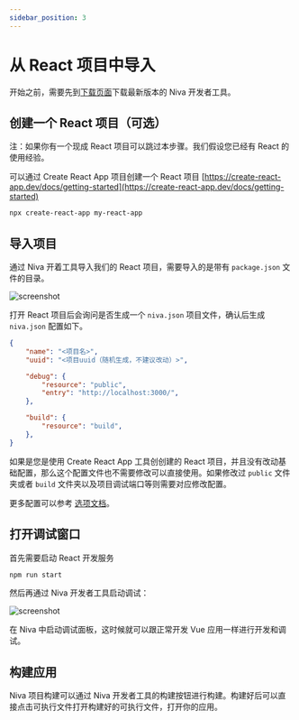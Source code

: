 ```yaml
---
sidebar_position: 3
---
```


# 从 React 项目中导入

开始之前，需要先到[下载页面](https://github.com/bramblex/niva/releases)下载最新版本的 Niva 开发者工具。

## 创建一个 React 项目（可选）

注：如果你有一个现成 React 项目可以跳过本步骤。我们假设您已经有 React 的使用经验。

可以通过 Create React App 项目创建一个 React 项目 [https://create-react-app.dev/docs/getting-started](https://create-react-app.dev/docs/getting-started)

```bash
npx create-react-app my-react-app
```

## 导入项目

通过 Niva 开着工具导入我们的 React 项目，需要导入的是带有 `package.json` 文件的目录。

![screenshot](@site/static/img/import-project-from-react/screenshot1.png)

打开 React 项目后会询问是否生成一个 `niva.json` 项目文件，确认后生成 `niva.json` 配置如下。

```json
{
	"name": "<项目名>",
	"uuid": "<项目uuid（随机生成，不建议改动）>",

	"debug": {
		"resource": "public",
		"entry": "http://localhost:3000/",
	},

	"build": {
		"resource": "build",
	},
}
```

如果是您是使用 Create React App 工具创创建的 React 项目，并且没有改动基础配置，那么这个配置文件也不需要修改可以直接使用。如果修改过 `public` 文件夹或者 `build` 文件夹以及项目调试端口等则需要对应修改配置。

更多配置可以参考 [选项文档](/docs/options/project)。


## 打开调试窗口

首先需要启动 React 开发服务

```bash
npm run start
```

然后再通过 Niva 开发者工具启动调试：

![screenshot](@site/static/img/import-project-from-react/screenshot2.png)

在 Niva 中启动调试面板，这时候就可以跟正常开发 Vue 应用一样进行开发和调试。


## 构建应用

Niva 项目构建可以通过 Niva 开发者工具的构建按钮进行构建。构建好后可以直接点击可执行文件打开构建好的可执行文件，打开你的应用。
